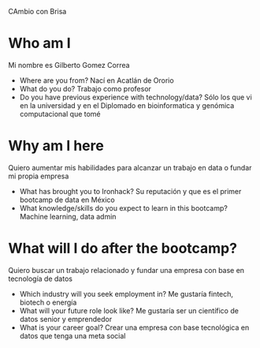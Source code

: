 CAmbio con Brisa
# Who am I
Mi nombre es Gilberto Gomez Correa

* Where are you from?
Nací en Acatlán de Ororio
* What do you do?
Trabajo como profesor
* Do you have previous experience with technology/data?
Sólo los que vi en la universidad y en el Diplomado en bioinformatica y genómica computacional que tomé

# Why am I here
Quiero aumentar mis habilidades para alcanzar un trabajo en data o fundar mi propia empresa

* What has brought you to Ironhack?
Su reputación y que es el primer bootcamp de data en México
* What knowledge/skills do you expect to learn in this bootcamp?
Machine learning, data admin

# What will I do after the bootcamp?
Quiero buscar un trabajo relacionado y fundar una empresa con base en tecnología de datos

* Which industry will you seek employment in?
Me gustaría fintech, biotech o energía
* What will your future role look like?
Me gustaría ser un científico de datos senior y emprendedor
* What is your career goal?
Crear una empresa con base tecnológica en datos que tenga una meta social
